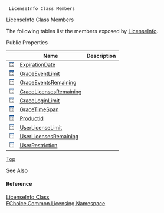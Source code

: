 ﻿     LicenseInfo Class Members                                                   

LicenseInfo Class Members

The following tables list the members exposed by [LicenseInfo](FChoice.Common~FChoice.Common.Licensing.LicenseInfo.md).

Public Properties

|   | Name | Description |
| --- | --- | --- |
| ![Public Property](dotnetimages/publicProperty.png) | [ExpirationDate](FChoice.Common~FChoice.Common.Licensing.LicenseInfo~ExpirationDate.md) |   |
| ![Public Property](dotnetimages/publicProperty.png) | [GraceEventLimit](FChoice.Common~FChoice.Common.Licensing.LicenseInfo~GraceEventLimit.md) |   |
| ![Public Property](dotnetimages/publicProperty.png) | [GraceEventsRemaining](FChoice.Common~FChoice.Common.Licensing.LicenseInfo~GraceEventsRemaining.md) |   |
| ![Public Property](dotnetimages/publicProperty.png) | [GraceLicensesRemaining](FChoice.Common~FChoice.Common.Licensing.LicenseInfo~GraceLicensesRemaining.md) |   |
| ![Public Property](dotnetimages/publicProperty.png) | [GraceLoginLimit](FChoice.Common~FChoice.Common.Licensing.LicenseInfo~GraceLoginLimit.md) |   |
| ![Public Property](dotnetimages/publicProperty.png) | [GraceTimeSpan](FChoice.Common~FChoice.Common.Licensing.LicenseInfo~GraceTimeSpan.md) |   |
| ![Public Property](dotnetimages/publicProperty.png) | [ProductId](FChoice.Common~FChoice.Common.Licensing.LicenseInfo~ProductId.md) |   |
| ![Public Property](dotnetimages/publicProperty.png) | [UserLicenseLimit](FChoice.Common~FChoice.Common.Licensing.LicenseInfo~UserLicenseLimit.md) |   |
| ![Public Property](dotnetimages/publicProperty.png) | [UserLicensesRemaining](FChoice.Common~FChoice.Common.Licensing.LicenseInfo~UserLicensesRemaining.md) |   |
| ![Public Property](dotnetimages/publicProperty.png) | [UserRestriction](FChoice.Common~FChoice.Common.Licensing.LicenseInfo~UserRestriction.md) |   |

[Top](#top)

See Also

#### Reference

[LicenseInfo Class](FChoice.Common~FChoice.Common.Licensing.LicenseInfo.md)  
[FChoice.Common.Licensing Namespace](FChoice.Common~FChoice.Common.Licensing_namespace.md)